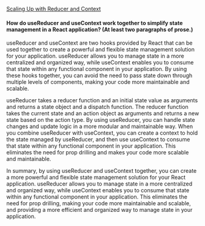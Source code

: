 [Scaling Up with Reducer and Context](https://react.dev/learn/scaling-up-with-reducer-and-context)

#### How do useReducer and useContext work together to simplify state management in a React application? (At least two paragraphs of prose.)
useReducer and useContext are two hooks provided by React that can be used together to create a powerful and flexible state management solution for your application. useReducer allows you to manage state in a more centralized and organized way, while useContext enables you to consume that state within any functional component in your application. By using these hooks together, you can avoid the need to pass state down through multiple levels of components, making your code more maintainable and scalable.

useReducer takes a reducer function and an initial state value as arguments and returns a state object and a dispatch function. The reducer function takes the current state and an action object as arguments and returns a new state based on the action type. By using useReducer, you can handle state changes and update logic in a more modular and maintainable way. When you combine useReducer with useContext, you can create a context to hold the state managed by useReducer, and then use useContext to consume that state within any functional component in your application. This eliminates the need for prop drilling and makes your code more scalable and maintainable.

In summary, by using useReducer and useContext together, you can create a more powerful and flexible state management solution for your React application. useReducer allows you to manage state in a more centralized and organized way, while useContext enables you to consume that state within any functional component in your application. This eliminates the need for prop drilling, making your code more maintainable and scalable, and providing a more efficient and organized way to manage state in your application.
